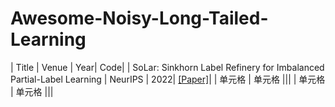 # Awesome-Noisy-Long-Tailed-Learning

|  Title   | Venue  | Year| Code|
|  SoLar: Sinkhorn Label Refinery for Imbalanced Partial-Label Learning  | NeurIPS | 2022| [[Paper]](https://github.com/hbzju/SoLar)|
| 单元格  | 单元格 |||
| 单元格  | 单元格 |||
